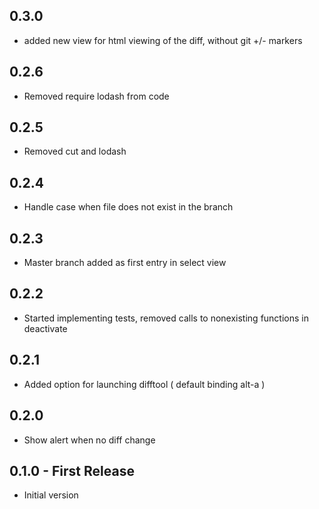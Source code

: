 ## 0.3.0
* added new view for html viewing of the diff, without git +/- markers

## 0.2.6
* Removed require lodash from code

## 0.2.5
* Removed cut and lodash

## 0.2.4
* Handle case when file does not exist in the branch

## 0.2.3
* Master branch added as first entry in select view

## 0.2.2
* Started implementing tests, removed calls to nonexisting functions in deactivate

## 0.2.1
* Added option for launching difftool ( default binding alt-a )

## 0.2.0
* Show alert when no diff change

## 0.1.0 - First Release
* Initial version

